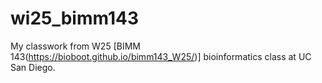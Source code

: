 # wi25_bimm143

My classwork from W25 [BIMM 143(https://bioboot.github.io/bimm143_W25/)] bioinformatics class at UC San Diego. 